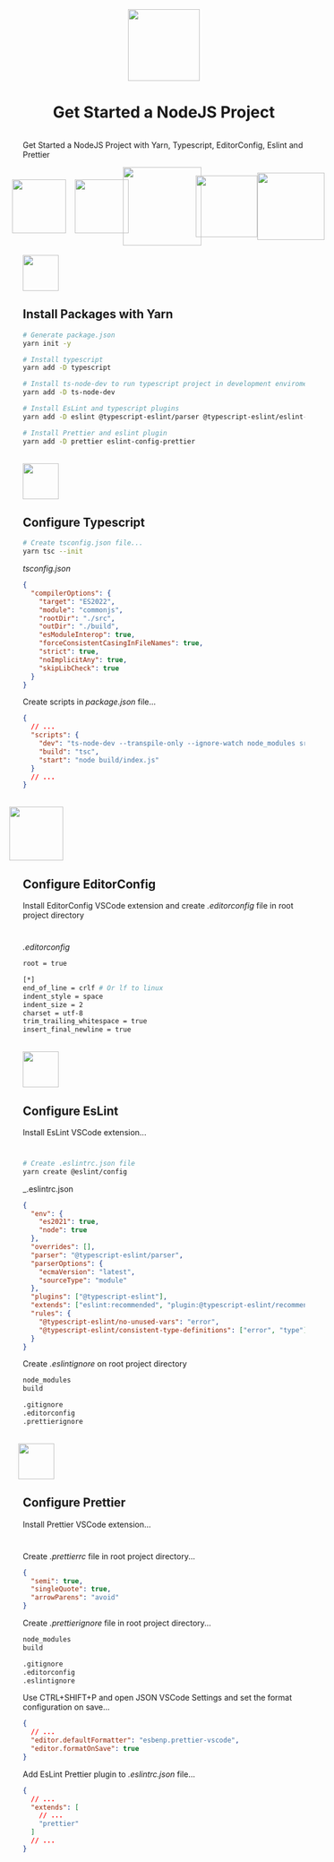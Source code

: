 <div style="display:flex;flex-direction:column;align-items:center">
    <img style="width:128px" src="./../icons/nodejs-icon.png" alt="" />
    <h1>Get Started a NodeJS Project</h1>
    <p>Get Started a NodeJS Project with Yarn, Typescript, EditorConfig, Eslint and Prettier</p>
    <div style="display:flex;align-items:center">
        <img style="width:96px;margin: 0 8px" src="./../icons/yarn-icon.png" alt="" />
        <img style="width:96px;margin: 0 8px" src="./../icons/ts-icon.png" alt="" />
        <img style="width:140px;margin: 0 -18px" src="./../icons/editorconfig-icon.png" alt="" />
        <img style="width:110px;margin: 0 8px" src="./../icons/eslint-icon.png" alt="" />
        <img style="width:120px;margin: 0 -8px" src="./../icons/prettier-icon.png" alt="" />
    </div>
</div>

<br/>

<img style="width:64px" src="./../icons/yarn-icon.png" alt="" />

## Install Packages with Yarn

```bash
# Generate package.json
yarn init -y

# Install typescript
yarn add -D typescript

# Install ts-node-dev to run typescript project in development enviroment
yarn add -D ts-node-dev

# Install EsLint and typescript plugins
yarn add -D eslint @typescript-eslint/parser @typescript-eslint/eslint-plugin

# Install Prettier and eslint plugin
yarn add -D prettier eslint-config-prettier
```

<br />

<img style="width:64px" src="./../icons/ts-icon.png" alt="" />

## Configure Typescript

```bash
# Create tsconfig.json file...
yarn tsc --init
```

_tsconfig.json_

```json
{
  "compilerOptions": {
    "target": "ES2022",
    "module": "commonjs",
    "rootDir": "./src",
    "outDir": "./build",
    "esModuleInterop": true,
    "forceConsistentCasingInFileNames": true,
    "strict": true,
    "noImplicitAny": true,
    "skipLibCheck": true
  }
}
```

Create scripts in _package.json_ file...

```json
{
  // ...
  "scripts": {
    "dev": "ts-node-dev --transpile-only --ignore-watch node_modules src/index.ts",
    "build": "tsc",
    "start": "node build/index.js"
  }
  // ...
}
```

<br />

<img style="width:96px;margin-left:-24px" src="./../icons/editorconfig-icon.png" alt="" />

## Configure EditorConfig

Install EditorConfig VSCode extension and create _.editorconfig_ file in root project directory

<img style="margin-bottom:12px;" src="./assets/editorconfig-vscode-extension.png" alt="" />

_.editorconfig_

```bash
root = true

[*]
end_of_line = crlf # Or lf to linux
indent_style = space
indent_size = 2
charset = utf-8
trim_trailing_whitespace = true
insert_final_newline = true
```

<br />

<img style="width:64px" src="./../icons/eslint-icon.png" alt="" />

## Configure EsLint

Install EsLint VSCode extension...

<img style="margin-bottom:12px;" src="./assets/eslint-vscode-extension.png" alt="" />

```bash
# Create .eslintrc.json file
yarn create @eslint/config
```

\_.eslintrc.json

```json
{
  "env": {
    "es2021": true,
    "node": true
  },
  "overrides": [],
  "parser": "@typescript-eslint/parser",
  "parserOptions": {
    "ecmaVersion": "latest",
    "sourceType": "module"
  },
  "plugins": ["@typescript-eslint"],
  "extends": ["eslint:recommended", "plugin:@typescript-eslint/recommended"],
  "rules": {
    "@typescript-eslint/no-unused-vars": "error",
    "@typescript-eslint/consistent-type-definitions": ["error", "type"]
  }
}
```

Create _.eslintignore_ on root project directory

```bash
node_modules
build

.gitignore
.editorconfig
.prettierignore
```

<br />

<img style="width:64px;margin-left:-8px;" src="./../icons/prettier-icon.png" alt="" />

## Configure Prettier

Install Prettier VSCode extension...

<img style="margin-bottom:12px;" src="./assets/prettier-vscode-extension.png" alt="" />

Create _.prettierrc_ file in root project directory...

```json
{
  "semi": true,
  "singleQuote": true,
  "arrowParens": "avoid"
}
```

Create _.prettierignore_ file in root project directory...

```bash
node_modules
build

.gitignore
.editorconfig
.eslintignore
```

Use CTRL+SHIFT+P and open JSON VSCode Settings and set the format configuration on save...

```json
{
  // ...
  "editor.defaultFormatter": "esbenp.prettier-vscode",
  "editor.formatOnSave": true
}
```

Add EsLint Prettier plugin to _.eslintrc.json_ file...

```json
{
  // ...
  "extends": [
    // ...
    "prettier"
  ]
  // ...
}
```
